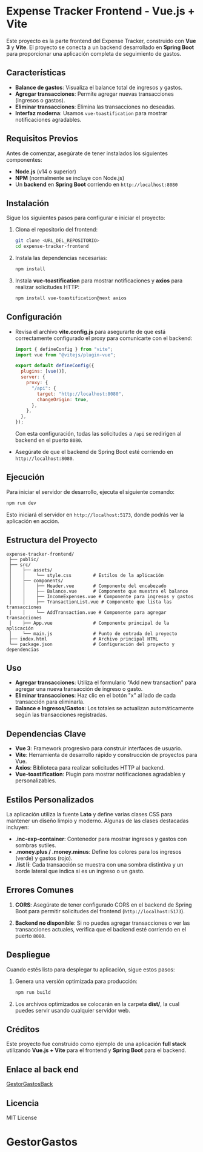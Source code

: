 # Expense Tracker Frontend - Vue.js + Vite

Este proyecto es la parte frontend del Expense Tracker, construido con **Vue 3** y **Vite**. El proyecto se conecta a un backend desarrollado en **Spring Boot** para proporcionar una aplicación completa de seguimiento de gastos.

## Características

- **Balance de gastos**: Visualiza el balance total de ingresos y gastos.
- **Agregar transacciones**: Permite agregar nuevas transacciones (ingresos o gastos).
- **Eliminar transacciones**: Elimina las transacciones no deseadas.
- **Interfaz moderna**: Usamos `vue-toastification` para mostrar notificaciones agradables.

## Requisitos Previos

Antes de comenzar, asegúrate de tener instalados los siguientes componentes:

- **Node.js** (v14 o superior)
- **NPM** (normalmente se incluye con Node.js)
- Un **backend** en **Spring Boot** corriendo en `http://localhost:8080`

## Instalación

Sigue los siguientes pasos para configurar e iniciar el proyecto:

1. Clona el repositorio del frontend:

   ```bash
   git clone <URL_DEL_REPOSITORIO>
   cd expense-tracker-frontend
   ```

2. Instala las dependencias necesarias:

   ```bash
   npm install
   ```

3. Instala **vue-toastification** para mostrar notificaciones y **axios** para realizar solicitudes HTTP:

   ```bash
   npm install vue-toastification@next axios
   ```

## Configuración

- Revisa el archivo **vite.config.js** para asegurarte de que está correctamente configurado el proxy para comunicarte con el backend:

  ```javascript
  import { defineConfig } from "vite";
  import vue from "@vitejs/plugin-vue";

  export default defineConfig({
    plugins: [vue()],
    server: {
      proxy: {
        "/api": {
          target: "http://localhost:8080",
          changeOrigin: true,
        },
      },
    },
  });
  ```

  Con esta configuración, todas las solicitudes a `/api` se redirigen al backend en el puerto `8080`.

- Asegúrate de que el backend de Spring Boot esté corriendo en `http://localhost:8080`.

## Ejecución

Para iniciar el servidor de desarrollo, ejecuta el siguiente comando:

```bash
npm run dev
```

Esto iniciará el servidor en `http://localhost:5173`, donde podrás ver la aplicación en acción.

## Estructura del Proyecto

```
expense-tracker-frontend/
 ├── public/
 ├── src/
 │    ├── assets/
 │    │    └── style.css        # Estilos de la aplicación
 │    ├── components/
 │    │    ├── Header.vue       # Componente del encabezado
 │    │    ├── Balance.vue      # Componente que muestra el balance
 │    │    ├── IncomeExpenses.vue # Componente para ingresos y gastos
 │    │    ├── TransactionList.vue # Componente que lista las transacciones
 │    │    └── AddTransaction.vue # Componente para agregar transacciones
 │    ├── App.vue               # Componente principal de la aplicación
 │    └── main.js               # Punto de entrada del proyecto
 ├── index.html                 # Archivo principal HTML
 └── package.json               # Configuración del proyecto y dependencias
```

## Uso

- **Agregar transacciones**: Utiliza el formulario "Add new transaction" para agregar una nueva transacción de ingreso o gasto.
- **Eliminar transacciones**: Haz clic en el botón "x" al lado de cada transacción para eliminarla.
- **Balance e Ingresos/Gastos**: Los totales se actualizan automáticamente según las transacciones registradas.

## Dependencias Clave

- **Vue 3**: Framework progresivo para construir interfaces de usuario.
- **Vite**: Herramienta de desarrollo rápido y construcción de proyectos para Vue.
- **Axios**: Biblioteca para realizar solicitudes HTTP al backend.
- **Vue-toastification**: Plugin para mostrar notificaciones agradables y personalizables.

## Estilos Personalizados

La aplicación utiliza la fuente **Lato** y define varias clases CSS para mantener un diseño limpio y moderno. Algunas de las clases destacadas incluyen:

- **.inc-exp-container**: Contenedor para mostrar ingresos y gastos con sombras sutiles.
- **.money.plus / .money.minus**: Define los colores para los ingresos (verde) y gastos (rojo).
- **.list li**: Cada transacción se muestra con una sombra distintiva y un borde lateral que indica si es un ingreso o un gasto.

## Errores Comunes

1. **CORS**: Asegúrate de tener configurado CORS en el backend de Spring Boot para permitir solicitudes del frontend (`http://localhost:5173`).

2. **Backend no disponible**: Si no puedes agregar transacciones o ver las transacciones actuales, verifica que el backend esté corriendo en el puerto `8080`.

## Despliegue

Cuando estés listo para desplegar tu aplicación, sigue estos pasos:

1. Genera una versión optimizada para producción:

   ```bash
   npm run build
   ```

2. Los archivos optimizados se colocarán en la carpeta **dist/**, la cual puedes servir usando cualquier servidor web.

## Créditos

Este proyecto fue construido como ejemplo de una aplicación **full stack** utilizando **Vue.js + Vite** para el frontend y **Spring Boot** para el backend.

## Enlace al back end

[GestorGastosBack](https://github.com/abde7h/GestorGastosBack)

## Licencia

MIT License

# GestorGastos
